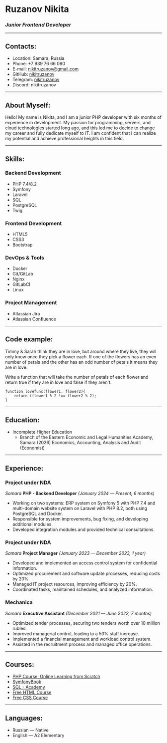 # Ruzanov Nikita
### ***Junior Frontend Developer***

***
## Contacts:
* Location: Samara, Russia
* Phone: +7 939 76 66 090
* E-mail: nikitruzanov@gmail.com
* GitHub: [nikitruzanov](https://github.com/nikitruzanov)
* Telegram: [nikitruzanov](https://t.me/nikitruzanov)
* Discord: nikitruzanov

***
## About Myself:
Hello! My name is Nikita, and I am a junior PHP developer with six months of experience in development. My passion for programming, servers, and cloud technologies started long ago, and this led me to decide to change my career and fully dedicate myself to IT. I am confident that I can realize my potential and achieve professional heights in this field.

***
## Skills:
### Backend Development
* PHP 7.4/8.2
* Symfony
* Laravel
* SQL
* PostgreSQL
* Twig
### Frontend Development
* HTML5
* CSS3
* Bootstrap
### DevOps & Tools
* Docker
* Git/GitLab
* Nginx
* GitLabCI
* Linux
### Project Management
* Atlassian Jira
* Atlassian Confluence

***
## Code example:
Timmy & Sarah think they are in love, but around where they live, they will only know once they pick a flower each. If one of the flowers has an even number of petals and the other has an odd number of petals it means they are in love.

Write a function that will take the number of petals of each flower and return true if they are in love and false if they aren't.
``` 
function lovefunc(flower1, flower2){
    return (flower1 % 2 !== flower2 % 2);
}
```

***
## Education:
* Incomplete Higher Education
  * Branch of the Eastern Economic and Legal Humanities Academy, Samara (2026)
  Economics, Accounting, Analysis and Audit (Economist)

***
## Experience:
### Project under NDA
*Samara*
**PHP - Backend Developer** *(January 2024 — Present, 6 months)*
* Working on two systems: ERP system on Symfony 5 with PHP 7.4 and multi-domain website system on Laravel with PHP 8.2, both using PostgreSQL and Docker.
* Responsible for system improvements, bug fixing, and developing additional modules.
* Developed integration modules and provided technical consultations.
### Project under NDA
*Samara*
**Project Manager** *(January 2023 — December 2023, 1 year)*
* Developed and implemented an access control system for confidential information.
* Optimized procurement and software update processes, reducing costs by 20%.
* Managed IT project resources, improving efficiency by 20%.
* Coordinated tasks, maintained schedules, and analyzed information.
### Mechanica
*Samara*
**Executive Assistant** *(December 2021 — June 2022, 7 months)*
* Optimized tender processes, securing two tenders worth over 10 million rubles.
* Improved managerial control, leading to a 50% staff increase.
* Implemented a financial management and workload control system.
* Assisted in the recruitment process and managed office operations.

***
## Courses:
* [PHP Course: Online Learning from Scratch](https://code-basics.com/ru/courses/php)
* [SymfonyBook](https://symfony.com/doc/current/index.html)
* [SQL - Academy](https://sql-academy.org/)
* [Free HTML Course](https://code-basics.com/ru/courses/html)
* [Free CSS Course](https://code-basics.com/ru/courses/css)

***
## Languages:
* Russian — Native
* English — A2 Elementary

